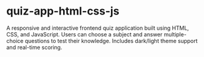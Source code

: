 # quiz-app-html-css-js
A responsive and interactive frontend quiz application built using HTML, CSS, and JavaScript. Users can choose a subject and answer multiple-choice questions to test their knowledge. Includes dark/light theme support and real-time scoring.
